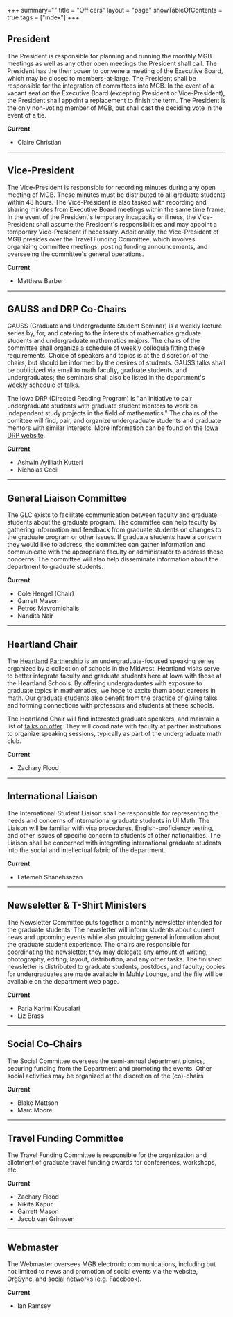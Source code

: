 +++
summary=""
title = "Officers"
layout = "page"
showTableOfContents = true
tags = ["index"]
+++


## President

The President is responsible for planning and running the monthly MGB meetings as well as any other open meetings the President shall call. The President has the then power to convene a meeting of the Executive Board, which may be closed to members-at-large. The President shall be responsible for the integration of committees into MGB. In the event of a vacant seat on the Executive Board (excepting President or Vice-President), the President shall appoint a replacement to finish the term. The President is the only non-voting member of MGB, but shall cast the deciding vote in the event of a tie.

**Current**

- Claire Christian

---

## Vice-President

The Vice-President is responsible for recording minutes during any open meeting of MGB. These minutes must be distributed to all graduate students within 48 hours. The Vice-President is also tasked with recording and sharing minutes from Executive Board meetings within the same time frame. In the event of the President's temporary incapacity or illness, the Vice-President shall assume the President's responsibilities and may appoint a temporary Vice-President if necessary. Additionally, the Vice-President of MGB presides over the Travel Funding Committee, which involves organizing committee meetings, posting funding announcements, and overseeing the committee's general operations.

**Current**

- Matthew Barber

---
## GAUSS and DRP Co-Chairs

GAUSS (Graduate and Undergraduate Student Seminar) is a weekly lecture series by, for, and catering to the interests of mathematics graduate students and undergraduate mathematics majors.
The chairs of the committee shall organize a schedule of weekly colloquia fitting these requirements. Choice of speakers and topics is at the discretion of the chairs, but should be informed by the desires of students. GAUSS talks shall be publicized via email to math faculty, graduate students, and undergraduates; the seminars shall also be listed in the department's weekly schedule of talks.

The Iowa DRP (Directed Reading Program) is "an initiative to pair undergraduate students with graduate student mentors to work on independent study projects in the field of mathematics." The chairs of the comittee will find, pair, and organize undergraduate students and graduate mentors with similar interests. More information can be found on the [Iowa DRP website](https://sites.google.com/view/uiowadrp/).

**Current**

- Ashwin Ayilliath Kutteri
- Nicholas Cecil

---

## General Liaison Committee

The GLC exists to facilitate communication between faculty and graduate students about the graduate program. The committee can help faculty by gathering information and feedback from graduate students on changes to the graduate program or other issues. If graduate students have a concern they would like to address, the committee can gather information and communicate with the appropriate faculty or administrator to address these concerns. The committee will also help disseminate information about the department to graduate students.

**Current**

- Cole Hengel (Chair)
- Garrett Mason
- Petros Mavromichalis
- Nandita Nair


---

## Heartland Chair

The [Heartland Partnership](/heartland/) is an undergraduate-focused speaking series organized by a collection of schools in the Midwest. Heartland visits serve to better integrate faculty and graduate students here at Iowa with those at the Heartland Schools. By offering undergraduates with exposure to graduate topics in mathematics, we hope to excite them about careers in math. Our graduate students also benefit from the practice of giving talks and forming connections with professors and students at these schools.

The Heartland Chair will find interested graduate speakers, and maintain a list of [talks on offer](/heartland/talks_on_offer/2024_2025/). They will coordinate with faculty at partner institutions to organize speaking sessions, typically as part of the undergraduate math club.

**Current**

- Zachary Flood

---


## International Liaison

The International Student Liaison shall be responsible for representing the needs and concerns of international graduate students in UI Math. The Liaison will be familiar with visa procedures, English-proficiency testing, and other issues of specific concern to students of other nationalities. The Liaison shall be concerned with integrating international graduate students into the social and intellectual fabric of the department.

**Current**

- Fatemeh Shanehsazan

---


## Newseletter & T-Shirt Ministers

The Newsletter Committee puts together a monthly newsletter intended for the graduate students. The newsletter will inform students about current news and upcoming events while also providing general information about the graduate student experience. The chairs are responsible for coordinating the newsletter; they may delegate any amount of writing, photography, editing, layout, distribution, and any other tasks. The finished newsletter is distributed to graduate students, postdocs, and faculty; copies for undergraduates are made available in Muhly Lounge, and the file will be available on the department web page.

**Current**

- Paria Karimi Kousalari
- Liz Brass

---


## Social Co-Chairs

The Social Committee oversees the semi-annual department picnics, securing funding from the Department and promoting the events. Other social activities may be organized at the discretion of the (co)-chairs

**Current**

- Blake Mattson
- Marc Moore

---

## Travel Funding Committee

The Travel Funding Committee is responsible for the organization and allotment of graduate travel funding awards for conferences, workshops, etc.

**Current**

- Zachary Flood
- Nikita Kapur
- Garrett Mason
- Jacob van Grinsven

---

## Webmaster

The Webmaster oversees MGB electronic communications, including but not limited to
news and promotion of social events via the website,
OrgSync, and social networks (e.g. Facebook).

**Current**

- Ian Ramsey
